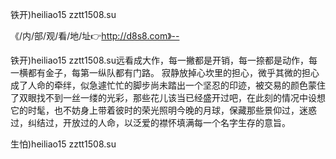 铁开)heiliao15 zztt1508.su

《/内/部/观/看/地/址👉http://d8s8.com》--

铁开)heiliao15 zztt1508.su远看成大作，每一撇都是开销，每一捺都是动作，每一横都有金子，每第一纵队都有门路。
寂静放掉心坎里的担心，微乎其微的担心成了人命的牵绊，似急遽忙忙的脚步尚未踏出一个坚忍的印迹，被交易的颜色蒙住了双眼找不到一丝一缕的光彩，那些花儿该当已经盛开过吧，在此刻的情况中设想它的时髦，也不妨身上带着彼时的荣光照明今晚的月球，保藏那些景仰过，迷惑过，纠结过，开放过的人命，以泛爱的襟怀填满每一个名字生存的意旨。





生怕)heiliao15 zztt1508.su
